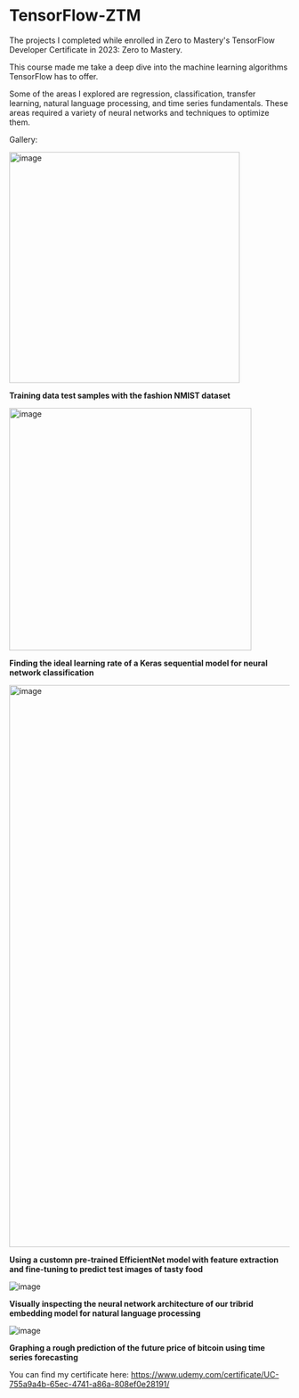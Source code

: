 # TensorFlow-ZTM
The projects I completed while enrolled in Zero to Mastery's TensorFlow Developer Certificate in 2023: Zero to Mastery. 

This course made me take a deep dive into the machine learning algorithms TensorFlow has to offer. 

Some of the areas I explored are regression, classification, transfer learning, natural language processing, and time series fundamentals. These areas required a variety of neural networks and techniques to optimize them.

Gallery: 

<img width="414" alt="image" src="https://github.com/fyemane/TensorFlow-ZTM-/assets/93152842/35333e19-00e1-46ce-ae81-85d1c4762d68">

**Training data test samples with the fashion NMIST dataset**

<img width="435" alt="image" src="https://github.com/fyemane/TensorFlow-ZTM-/assets/93152842/682b9e27-5bb0-4390-b0d6-54c6b816bd0d">

**Finding the ideal learning rate of a Keras sequential model for neural network classification**

<img width="1008" alt="image" src="https://github.com/fyemane/TensorFlow-ZTM-/assets/93152842/6ce84048-96bc-4ae5-9d80-91071bf5d592">

**Using a customn pre-trained EfficientNet model with feature extraction and fine-tuning to predict test images of tasty food**

![image](https://github.com/fyemane/TensorFlow-ZTM-/assets/93152842/d8a96688-e395-4135-91bc-ac4edaf8bb30)

**Visually inspecting the neural network architecture of our tribrid embedding model for natural language processing**

![image](https://github.com/fyemane/TensorFlow-ZTM-/assets/93152842/798f02fe-5db9-490a-aa90-aa9f013c37de)

**Graphing a rough prediction of the future price of bitcoin using time series forecasting**



You can find my certificate here: https://www.udemy.com/certificate/UC-755a9a4b-65ec-4741-a86a-808ef0e28191/
